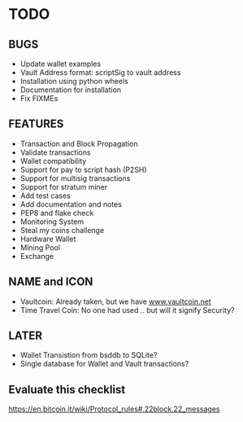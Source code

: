 TODO
====

BUGS
----
* Update wallet examples
* Vault Address format: scriptSig to vault address
* Installation using python wheels
* Documentation for installation
* Fix FIXMEs

FEATURES
--------
* Transaction and Block Propagation
* Validate transactions
* Wallet compatibility
* Support for pay to script hash (P2SH)
* Support for multisig transactions
* Support for stratum miner
* Add test cases
* Add documentation and notes
* PEP8 and flake check
* Monitoring System
* Steal my coins challenge
* Hardware Wallet
* Mining Pool
* Exchange

NAME and ICON
-------------
* Vaultcoin: Already taken, but we have www.vaultcoin.net
* Time Travel Coin: No one had used .. but will it signify Security?

LATER
-----
* Wallet Transistion from bsddb to SQLite?
* Single database for Wallet and Vault transactions?

Evaluate this checklist
-----------------------
https://en.bitcoin.it/wiki/Protocol_rules#.22block.22_messages
